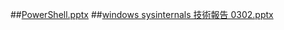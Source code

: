 ##[PowerShell.pptx](https://github.com/s108000389/Windows-Server/files/6105093/PowerShell.pptx)
##[windows sysinternals 技術報告 0302.pptx](https://github.com/s108000389/Windows-Server/files/6105094/windows.sysinternals.0302.pptx)
